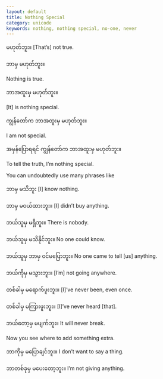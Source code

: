 ```yaml
---
layout: default
title: Nothing Special
category: unicode
keywords: nothing, nothing special, no-one, never
---
```


<p><span class='mm3'>မဟုတ်ဘူး။</span> [That’s] not true.</p>
<p class="hide-trigger"><span class='mm3'>ဘာမှ မဟုတ်ဘူး။</span></p>
<p class='hide-this'>Nothing is true.</p>

<p class="hide-trigger"><span class='mm3'>ဘာအထူးမှ မဟုတ်ဘူး။</span></p>
<p class='hide-this'>[It] is nothing special.</p>

<p class="hide-trigger"><span class='mm3'>ကျွန်တော်က ဘာအထူးမှ မဟုတ်ဘူး။</span></p>
<p class='hide-this'>I am not special.</p>

<p class="hide-trigger"><span class='mm3'>အမှန်ပြောရရင် ကျွန်တော်က ဘာအထူးမှ မဟုတ်ဘူး။</span></p>
<p class='hide-this'>To tell the truth, I’m nothing special.</p>

<p>You can undoubtedly use many phrases like</p>
<p><span class='mm3'>ဘာမှ မသိဘူး</span> [I] know nothing.</p>
<p><span class='mm3'>ဘာမှ မဝယ်ထားဘူး။</span> [I] didn’t buy anything.</p>
<p><span class='mm3'>ဘယ်သူမှ မရှိဘူး။</span> There is nobody.</p>
<p><span class='mm3'>ဘယ်သူမှ မသိနိုင်ဘူး။</span> No one could know.</p>
<p><span class='mm3'>ဘယ်သူမှ ဘာမှ ဝင်မပြောဘူး။</span> No one came to tell [us] anything.</p>
<p><span class='mm3'>ဘယ်ကိုမှ မသွားဘူး။</span> [I’m] not going anywhere.</p>
<p><span class='mm3'>တစ်ခါမှ မရောက်ဖူးဘူး။</span> [I]’ve never been, even once.</p>
<p><span class='mm3'>တစ်ခါမှ မကြားဖူးဘူး။</span> [I]’ve never heard [that].</p>
<p><span class='mm3'>ဘယ်တော့မှ မပျက်ဘူး။</span> It will never break.</p>
<p>Now you see where to add something extra.</p>
<p><span class='mm3'>ဘာကိုမှ မပြောချင်ဘူး။</span> I don’t want to say a thing.</p>
<p><span class='mm3'>ဘာတစ်ခုမှ မပေးတော့ဘူး။</span> I’m not giving anything.</p>
